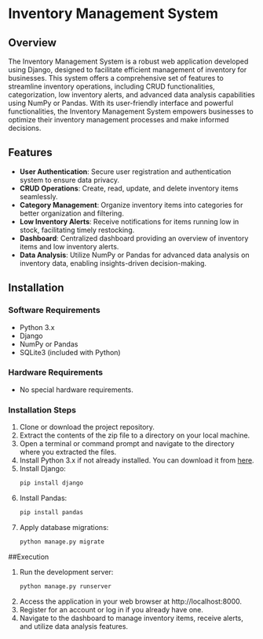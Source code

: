 # Inventory Management System

## Overview
The Inventory Management System is a robust web application developed using Django, designed to facilitate efficient management of inventory for businesses. This system offers a comprehensive set of features to streamline inventory operations, including CRUD functionalities, categorization, low inventory alerts, and advanced data analysis capabilities using NumPy or Pandas. With its user-friendly interface and powerful functionalities, the Inventory Management System empowers businesses to optimize their inventory management processes and make informed decisions.

## Features
- **User Authentication**: Secure user registration and authentication system to ensure data privacy.
- **CRUD Operations**: Create, read, update, and delete inventory items seamlessly.
- **Category Management**: Organize inventory items into categories for better organization and filtering.
- **Low Inventory Alerts**: Receive notifications for items running low in stock, facilitating timely restocking.
- **Dashboard**: Centralized dashboard providing an overview of inventory items and low inventory alerts.
- **Data Analysis**: Utilize NumPy or Pandas for advanced data analysis on inventory data, enabling insights-driven decision-making.

## Installation

### Software Requirements
- Python 3.x
- Django
- NumPy or Pandas
- SQLite3 (included with Python)

### Hardware Requirements
- No special hardware requirements.

### Installation Steps
1. Clone or download the project repository.
2. Extract the contents of the zip file to a directory on your local machine.
3. Open a terminal or command prompt and navigate to the directory where you extracted the files.
4. Install Python 3.x if not already installed. You can download it from [here](https://www.python.org/downloads/).
5. Install Django:
   ```bash
   pip install django
6. Install Pandas:
    ```bash
    pip install pandas
7. Apply database migrations:
    ```bash
    python manage.py migrate
##Execution
1. Run the development server:
    ```bash
    python manage.py runserver
2. Access the application in your web browser at http://localhost:8000.
3. Register for an account or log in if you already have one.
4. Navigate to the dashboard to manage inventory items, receive alerts, and utilize data analysis features.
